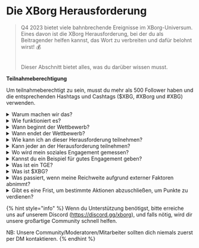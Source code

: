 # Die XBorg Herausforderung

> Q4 2023 bietet viele bahnbrechende Ereignisse im XBorg-Universum. Eines davon ist die XBorg Herausforderung, bei der du als Beitragender helfen kannst, das Wort zu verbreiten und dafür belohnt wirst! 💰
>
> \
> Dieser Abschnitt bietet alles, was du darüber wissen musst.

**Teilnahmeberechtigung**

Um teilnahmeberechtigt zu sein, musst du mehr als 500 Follower haben und die entsprechenden Hashtags und Cashtags ($XBG, #XBorg und #XBG) verwenden.

<details>

<summary>Warum machen wir das?</summary>

Unser Ziel ist es, das Bewusstsein für XBorg zu schärfen, während wir unsere fantastische Community, Produkte und Token präsentieren. Die Organisation eines Wettbewerbs ist unsere gewählte Methode, um ein angenehmes und kollaboratives Erlebnis zu fördern.

</details>

<details>

<summary>Wie funktioniert es?</summary>

Nimm umfangreich teil, indem du dich an die [Regeln](rules.md) hältst und Best Practices (Link zu Best Practices) befolgst. Du sammelst Punkte basierend auf der Wirkung deines Engagements, und je geschickter du dies erreichst, desto größer sind die Belohnungen, die sowohl du als auch deine Liga erzielen können.

</details>

<details>

<summary>Wann beginnt der Wettbewerb?</summary>

1. Oktober 2023.

</details>

<details>

<summary>Wann endet der Wettbewerb?</summary>

Der Wettbewerb ist am 31. November 2023 zu Ende gegangen.

</details>

<details>

<summary>Wie kann ich an dieser Herausforderung teilnehmen?</summary>

Sobald du die Voraussetzung von mehr als 500 Twitter-Followern erfüllst, werden Punkte basierend auf deinem täglichen XBorg Influencers Engagement Rank auf LunarCrush zugewiesen. Vergiss nicht, #XBorg, $XBG oder #XBG in deinen Tweets für eine präzise Anerkennung zu verwenden.

</details>

<details>

<summary>Kann jeder an der Herausforderung teilnehmen?</summary>

Die Herausforderung steht jedem offen, aber deine Punkte werden nur gezählt, wenn du mindestens 500 Twitter-Follower hast.

</details>

<details>

<summary>Wo wird mein soziales Engagement gemessen?</summary>

LunarCrush bezieht Daten direkt von Twitter, was es uns ermöglicht, diese Informationen zu extrahieren und zu analysieren. Folglich konzentrieren wir uns ausschließlich auf die Messung deines Engagements auf Twitter. Bitte beachte, dass Engagements auf anderen sozialen Plattformen nicht berücksichtigt werden. Für weitere Einblicke besuche [https://lunarcrush.com/faq.](https://lunarcrush.com/faq.)

</details>

<details>

<summary>Kannst du ein Beispiel für gutes Engagement geben?</summary>

Effektives Engagement beinhaltet das Erstellen von fesselndem Inhalt unter Verwendung von Hashtags, Cashtags und Emojis. Für weitere Anleitung kannst du unseren umfassenden Best-Practice-Leitfaden konsultieren: {LINK}

</details>

<details>

<summary>Was ist ein TGE?</summary>

TGE steht für "Token Generation Event", ein Begriff, der hauptsächlich in den Bereichen Blockchain und Kryptowährung verwendet wird.

**Was passiert während eines TGE?**

Ein TGE beinhaltet die Erstellung und Verteilung einer neuen Kryptowährung oder eines Tokens an frühe Teilnehmer, in der Regel um Gelder für ein neues Projekt zu sammeln. Dieser Prozess beinhaltet, dass das ausgebende Unternehmen oder die Organisation eine festgelegte Anzahl von Tokens an die ersten Unterstützer oder Investoren zuweist.

**Wie unterscheidet sich ein TGE von einem ICO?**

Obwohl sowohl TGEs als auch ICOs (Initial Coin Offerings) Methoden sind, um mit Tokens Geld zu sammeln, werden die Begriffe manchmal austauschbar verwendet. Brancheninsider bevorzugen jedoch oft "TGE", weil es die Erzeugung und Verteilung von Tokens hervorhebt, anstatt den Aspekt des "Angebots" oder Verkaufs.

</details>

<details>

<summary>Was ist $XBG?</summary>

[$XBG](../../06-or-token/xbg.md) ist ein digitales Token, das mit dem XBorg-Projekt verbunden ist.

</details>

<details>

<summary>Was passiert, wenn meine Reichweite aufgrund externer Faktoren abnimmt?</summary>

Wenn du dein Engagement nicht aufrechterhältst oder steigerst, wird dein Influencer-Rang sinken, was zu weniger täglichen Punkten führt. Bereits verdiente Punkte gehen jedoch nicht verloren.

</details>

<details>

<summary>Gibt es eine Frist, um bestimmte Aktionen abzuschließen, um Punkte zu verdienen?</summary>

Ja, es gibt Fristen für das Sammeln von Punkten basierend auf den Phasen des Spiels. Es gibt zwei Qualifikationsphasen, gefolgt vom Start der [Ligen](broken-reference). Während jeder Phase haben die Teilnehmer bis zum Ende Zeit, die maximalen Punkte zu sammeln und ihre Position auf der [Rangliste](scoring/leaderboard.md) zu sichern. Sobald die Ligen gestartet sind, funktioniert das Spiel auf saisonaler Basis.

Zusätzlich werden Punkte täglich verdient, und Daten werden jeden Abend vor Mitternacht (UTC) aus der [LunarCrush](scoring/lunarcrush.md)-API extrahiert, um die Punkte zu berechnen. Aufgrund technischer Zuverlässigkeit kann es bis zu 48 Stunden dauern, bis einige Daten auf der [Rangliste](scoring/leaderboard.md) reflektiert werden.

</details>

{% hint style="info" %}
Wenn du Unterstützung benötigst, bitte erreiche uns auf unserem Discord (https://discord.gg/xborg), und falls nötig, wird dir unsere großartige Community schnell helfen.

NB: Unsere Community/Moderatoren/Mitarbeiter sollten dich niemals zuerst per DM kontaktieren.
{% endhint %}